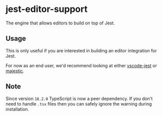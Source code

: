 # jest-editor-support

The engine that allows editors to build on top of Jest.

## Usage

This is only useful if you are interested in building an editor integration for
Jest.

For now as an end user, we'd recommend looking at either
[vscode-jest](https://github.com/jest-community/vscode-jest/) or
[majestic](https://github.com/Raathigesh/majestic/).

## Note

Since version `18.2.0` TypeScript is now a peer dependency. If you don't need to
handle `.tsx` files then you can safely ignore the warning during installation.
